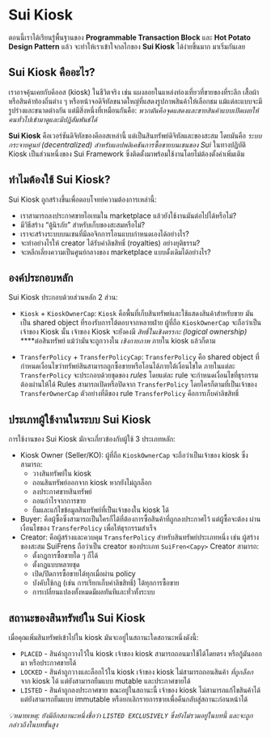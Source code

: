 # Sui Kiosk

ตอนนี้เราได้เรียนรู้พื้นฐานของ **Programmable Transaction Block** และ **Hot Potato Design Pattern** แล้ว จะทำให้เราเข้าใจกลไกของ **Sui Kiosk** ได้ง่ายขึ้นมาก มาเริ่มกันเลย

## Sui Kiosk คืออะไร?

เราอาจคุ้นเคยกับคีออส (kiosk) ในชีวิตจริง เช่น แผงลอยในแหล่งท่องเที่ยวที่ขายของที่ระลึก เสื้อผ้า หรือสินค้าท้องถิ่นต่าง ๆ หรือหน้าจอดิจิทัลขนาดใหญ่ที่แสดงรูปภาพสินค้าให้เลือกชม แม้แต่ละแบบจะมีรูปร่างและขนาดต่างกัน แต่มีสิ่งหนึ่งที่เหมือนกันคือ: _พวกมันคือจุดแสดงและขายสินค้าแบบเปิดเผยให้คนทั่วไปเข้ามาดูและมีปฏิสัมพันธ์ได้_

**Sui Kiosk** คือเวอร์ชันดิจิทัลของคีออสเหล่านี้ แต่เป็นสินทรัพย์ดิจิทัลและของสะสม โดยมันคือ _ระบบกระจายศูนย์ (decentralized) สำหรับแอปพลิเคชันการซื้อขายบนเชนของ Sui_ ในทางปฏิบัติ Kiosk เป็นส่วนหนึ่งของ Sui Framework ซึ่งติดตั้งมาพร้อมใช้งานโดยไม่ต้องตั้งค่าเพิ่มเติม

## ทำไมต้องใช้ Sui Kiosk?

Sui Kiosk ถูกสร้างขึ้นเพื่อตอบโจทย์ความต้องการเหล่านี้:

- เราสามารถลงประกาศขายไอเทมใน marketplace แล้วยังใช้งานมันต่อไปได้หรือไม่?
- มีวิธีสร้าง “ตู้นิรภัย” สำหรับเก็บของสะสมหรือไม่?
- เราจะสร้างระบบบนเชนที่มีลอจิกการโอนแบบกำหนดเองได้อย่างไร?
- จะทำอย่างไรให้ creator ได้รับค่าลิขสิทธิ์ (royalties) อย่างยุติธรรม?
- จะหลีกเลี่ยงความเป็นศูนย์กลางของ marketplace แบบดั้งเดิมได้อย่างไร?

## องค์ประกอบหลัก

Sui Kiosk ประกอบด้วยส่วนหลัก 2 ส่วน:

- `Kiosk` + `KioskOwnerCap`: `Kiosk` คือพื้นที่เก็บสินทรัพย์และใช้แสดงสินค้าสำหรับขาย มันเป็น shared object ที่รองรับการโต้ตอบจากหลายฝ่าย ผู้ที่ถือ `KioskOwnerCap` จะถือว่าเป็นเจ้าของ Kiosk นั้น เจ้าของ Kiosk จะยังคงมี *สิทธิ์ในเชิงตรรกะ (logical ownership)* ****ต่อสินทรัพย์ แม้ว่ามันจะถูกวางใน *เชิงกายภาพ* ภายใน kiosk แล้วก็ตาม

- `TransferPolicy` + `TransferPolicyCap`: `TransferPolicy` คือ shared object ที่กำหนดเงื่อนไขว่าทรัพย์สินสามารถถูกซื้อขายหรือโอนได้ภายใต้เงื่อนไขใด ภายในแต่ละ `TransferPolicy` จะประกอบด้วยชุดของ *rules* โดยแต่ละ rule จะกำหนดเงื่อนไขที่ธุรกรรมต้องผ่านให้ได้ Rules สามารถเปิดหรือปิดจาก `TransferPolicy` โดยใครก็ตามที่เป็นเจ้าของ `TransferOwnerCap` ตัวอย่างที่ดีของ rule `TransferPolicy` คือการเก็บค่าลิขสิทธิ์

## ประเภทผู้ใช้งานในระบบ Sui Kiosk

การใช้งานของ Sui Kiosk มักจะเกี่ยวข้องกับผู้ใช้ 3 ประเภทหลัก:

- Kiosk Owner (Seller/KO): ผู้ที่ถือ `KioskOwnerCap` จะถือว่าเป็นเจ้าของ kiosk ซึ่งสามารถ:
    - วางสินทรัพย์ใน kiosk
    - ถอนสินทรัพย์ออกจาก kiosk หากยังไม่ถูกล็อก
    - ลงประกาศขายสินทรัพย์
    - ถอนกำไรจากการขาย
    - ยืมและแก้ไขข้อมูลสินทรัพย์ที่เป็นเจ้าของใน kiosk ได้
- Buyer: คือผู้ซื้อซึ่งสามารถเป็นใครก็ได้ที่ต้องการซื้อสินค้าที่ถูกลงประกาศไว้ แต่ผู้ซื้อจะต้อง ผ่านเงื่อนไขของ `TransferPolicy` เพื่อให้ธุรกรรมสำเร็จ
- Creator: คือผู้สร้างและควบคุม `TransferPolicy` สำหรับสินทรัพย์ประเภทหนึ่ง เช่น ผู้สร้างของสะสม SuiFrens ถือว่าเป็น creator ของประเภท `SuiFren<Capy>` Creator สามารถ:
  - ตั้งกฎการซื้อขายใด ๆ ก็ได้
  - ตั้งกฎแบบหลายชุด
  - เปิด/ปิดการซื้อขายได้ทุกเมื่อผ่าน policy
  - บังคับใช้กฎ (เช่น การเรียกเก็บค่าลิขสิทธิ์) ได้ทุกการซื้อขาย
  - การเปลี่ยนแปลงทั้งหมดมีผลทันทีและทั่วทั้งระบบ

## สถานะของสินทรัพย์ใน Sui Kiosk

เมื่อคุณเพิ่มสินทรัพย์เข้าไปใน kiosk มันจะอยู่ในสถานะใดสถานะหนึ่งดังนี้:

- `PLACED` - สินค้าถูกวางไว้ใน kiosk เจ้าของ kiosk สามารถถอนมาใช้ได้โดยตรง หรือกู้มันออกมา หรือประกาศขายได้
- `LOCKED` - สินค้าถูกวางและล็อกไว้ใน kiosk เจ้าของ kiosk ไม่สามารถถอนสินค้า _ที่ถูกล็อก_ จาก kiosk ได้ แต่ยังสามารถยืมแบบ mutable และประกาศขายได้
- `LISTED` - สินค้าถูกลงประกาศขาย ขณะอยู่ในสถานะนี้ เจ้าของ kiosk ไม่สามารถแก้ไขสินค้าได้ แต่ยังสามารถยืมแบบ immutable หรือยกเลิกรายการขายเพื่อคืนกลับสู่สถานะก่อนหน้าได้

_💡หมายเหตุ: ยังมีอีกสถานะหนึ่งชื่อว่า `LISTED EXCLUSIVELY` ซึ่งยังไม่รวมอยู่ในบทนี้ และจะถูกกล่าวถึงในบทขั้นสูง_
